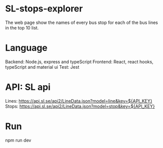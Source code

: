 # SL-stops-explorer

The web page show the names of every bus stop for each of the bus lines in the top 10 list.

# Language
Backend: Node.js, express and typeScript
Frontend: React, react hooks, typeScript and material ui
Test: Jest

# API: SL api 
Lines: https://api.sl.se/api2/LineData.json?model=line&key=${API_KEY}
Stops: https://api.sl.se/api2/LineData.json?model=stop&key=${API_KEY}

# Run
npm run dev 
